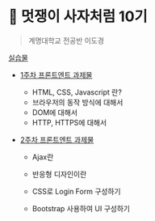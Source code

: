 🦁 멋쟁이 사자처럼 10기
===============
> 계명대학교 전공반 이도경

[실습물](https://lee7198.github.io/LikeLion/)

* [1주차 프론트엔트 과제물 ](https://github.com/lee7198/LikeLion/blob/main/cs/week1.md)
  * HTML, CSS, Javascript 란?
  * 브라우저의 동작 방식에 대해서
  * DOM에 대해서
  * HTTP, HTTPS에 대해서

* [2주차 프론트엔트 과제물 ](https://github.com/lee7198/LikeLion/blob/main/cs/week2.md)
  * Ajax란
  * 반응형 디자인이란
  
  * CSS로 Login Form 구성하기
  * Bootstrap 사용하여 UI 구성하기
